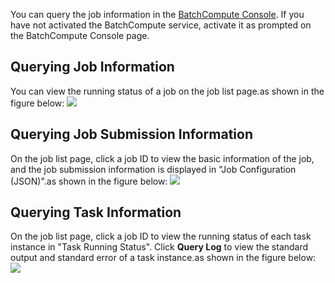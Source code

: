 
You can query the job information in the [BatchCompute Console](https://console.cloud.tencent.com/batch/task). If you have not activated the BatchCompute service, activate it as prompted on the BatchCompute Console page.

## Querying Job Information
You can view the running status of a job on the job list page.as shown in the figure below:
![](https://main.qcloudimg.com/raw/8dd3d4244c367ef6cc983ed0b82f0f39.png)

## Querying Job Submission Information
On the job list page, click a job ID to view the basic information of the job, and the job submission information is displayed in "Job Configuration (JSON)".as shown in the figure below:
![](https://main.qcloudimg.com/raw/b2ba8016dfd3022a5f95322500190b9c.png)

## Querying Task Information
On the job list page, click a job ID to view the running status of each task instance in "Task Running Status". Click **Query Log** to view the standard output and standard error of a task instance.as shown in the figure below:
![](https://main.qcloudimg.com/raw/cdaffd27a00e7e8384f2f9950dcedb71.png)
